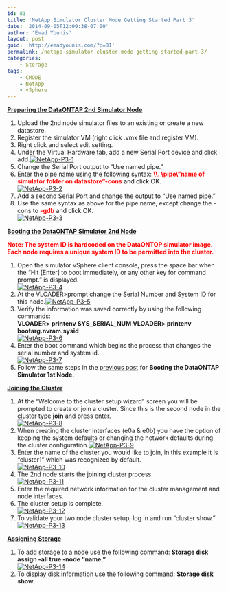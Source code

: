 ```yaml
---
id: 81
title: 'NetApp Simulator Cluster Mode Getting Started Part 3'
date: '2014-09-05T12:00:38-07:00'
author: 'Emad Younis'
layout: post
guid: 'http://emadyounis.com/?p=81'
permalink: /netapp-simulator-cluster-mode-getting-started-part-3/
categories:
    - Storage
tags:
    - CMODE
    - NetApp
    - vSphere
---
```


<span style="text-decoration: underline;">**Preparing the ****DataONTAP**** 2nd Simulator Node** </span>

1. Upload the 2nd node simulator files to an existing or create a new datastore.
2. Register the simulator VM (right click .vmx file and register VM).
3. Right click and select edit setting.
4. Under the Virtual Hardware tab, add a new Serial Port device and click add.[![NetApp-P3-1](https://younise.github.io/assets/img/2014/09/NetApp-P3-1.jpg?resize=599%2C625)](https://younise.github.io/assets/img/2014/09/NetApp-P3-1.jpg)
5. Change the Serial Port output to “Use named pipe.”
6. Enter the pipe name using the following syntax: <span style="color: #ff0000;">**\\\\. \\pipe\\”name of simulator folder on datastore”-cons** <span style="color: #000000;">and click OK.  
    [![NetApp-P3-2](https://younise.github.io/assets/img/2014/09/NetApp-P3-2.jpg?resize=602%2C255)](https://younise.github.io/assets/img/2014/09/NetApp-P3-2.jpg)</span></span>
7. Add a second Serial Port and change the output to “Use named pipe.”
8. Use the same syntax as above for the pipe name, except change the -cons to<span style="color: #ff0000;"> **-gdb** <span style="color: #000000;">and click OK.  
    [![NetApp-P3-3](https://younise.github.io/assets/img/2014/09/NetApp-P3-3.jpg?resize=600%2C277)](https://younise.github.io/assets/img/2014/09/NetApp-P3-3.jpg)</span></span>

<span style="text-decoration: underline;">**Booting the DataONTAP Simulator 2nd Node**</span>

**<span style="color: #ff0000;">Note: The system ID is hardcoded on the DataONTOP simulator image. Each node requires a unique system ID to be permitted into the cluster.</span>**

1. Open the simulator vSphere client console, press the space bar when the “Hit \[Enter\] to boot immediately, or any other key for command prompt.” is displayed.  
    [![NetApp-P3-4](https://younise.github.io/assets/img/2014/09/NetApp-P3-4.jpg?resize=720%2C164)](https://younise.github.io/assets/img/2014/09/NetApp-P3-4.jpg)
2. At the VLOADER&gt;prompt change the Serial Number and System ID for this node.[![NetApp-P3-5](https://younise.github.io/assets/img/2014/09/NetApp-P3-5.jpg?resize=456%2C33)](https://younise.github.io/assets/img/2014/09/NetApp-P3-5.jpg)
3. Verify the information was saved correctly by using the following commands:  
    **VLOADER&gt; printenv SYS\_SERIAL\_NUM VLOADER&gt; printenv bootarg.nvram.sysid**  
    [![NetApp-P3-6](https://younise.github.io/assets/img/2014/09/NetApp-P3-6.jpg?resize=421%2C82)](https://younise.github.io/assets/img/2014/09/NetApp-P3-6.jpg)
4. Enter the boot command which begins the process that changes the serial number and system id.  
    [![NetApp-P3-7](https://younise.github.io/assets/img/2014/09/NetApp-P3-7.jpg?resize=384%2C19)](https://younise.github.io/assets/img/2014/09/NetApp-P3-7.jpg)
5. Follow the same steps in the [previous post](http://emadyounis.com/storage/netapp-simulator-cluster-mode-getting-started-part-2/ "NetApp Simulator Cluster Mode Getting Started Part 2") for **Booting the DataONTAP Simulator 1st Node.**

<span style="text-decoration: underline;">**Joining the Cluster**</span>

1. At the “Welcome to the cluster setup wizard” screen you will be prompted to create or join a cluster. Since this is the second node in the cluster type **join** and press enter.  
    [![NetApp-P3-8](https://younise.github.io/assets/img/2014/09/NetApp-P3-8.jpg?resize=719%2C269)](https://younise.github.io/assets/img/2014/09/NetApp-P3-8.jpg)
2. When creating the cluster interfaces (e0a &amp; e0b) you have the option of keeping the system defaults or changing the network defaults during the cluster configuration.[![NetApp-P3-9](https://younise.github.io/assets/img/2014/09/NetApp-P3-9.jpg?resize=720%2C171)](https://younise.github.io/assets/img/2014/09/NetApp-P3-9.jpg)
3. Enter the name of the cluster you would like to join, in this example it is “cluster1” which was recognized by default.  
    [![NetApp-P3-10](https://younise.github.io/assets/img/2014/09/NetApp-P3-10.jpg?resize=720%2C127)](https://younise.github.io/assets/img/2014/09/NetApp-P3-10.jpg)
4. The 2nd node starts the joining cluster process.  
    [![NetApp-P3-11](https://younise.github.io/assets/img/2014/09/NetApp-P3-11.jpg?resize=477%2C90)](https://younise.github.io/assets/img/2014/09/NetApp-P3-11.jpg)
5. Enter the required network information for the cluster management and node interfaces.
6. The cluster setup is complete.  
    [![NetApp-P3-12](https://younise.github.io/assets/img/2014/09/NetApp-P3-12.jpg?resize=465%2C71)](https://younise.github.io/assets/img/2014/09/NetApp-P3-12.jpg)
7. To validate your two node cluster setup, log in and run “cluster show.” [![NetApp-P3-13](https://younise.github.io/assets/img/2014/09/NetApp-P3-13.jpg?resize=575%2C172)](https://younise.github.io/assets/img/2014/09/NetApp-P3-13.jpg)

**<span style="text-decoration: underline;">Assigning Storage</span>**

1. To add storage to a node use the following command: **Storage disk assign -all true -node “name.”**  
    [![NetApp-P3-14](https://younise.github.io/assets/img/2014/09/NetApp-P3-14.jpg?resize=653%2C95)](https://younise.github.io/assets/img/2014/09/NetApp-P3-14.jpg)
2. To display disk information use the following command: **Storage disk show**.
